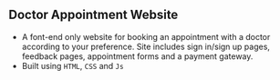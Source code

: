 ## Doctor Appointment Website
- A font-end only website for booking an appointment with a doctor according to your preference. Site 
includes sign in/sign up pages, feedback pages, appointment forms and a payment gateway.
- Built using `HTML`, `CSS` and `Js`
